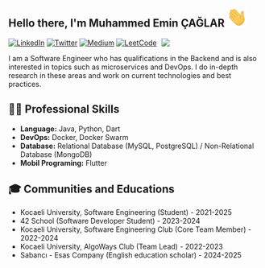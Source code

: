 <h2>Hello there, I'm Muhammed Emin ÇAĞLAR <img src="https://raw.githubusercontent.com/ABSphreak/ABSphreak/master/gifs/Hi.gif" height="40px", width="40px"></h2>

<img align="right" src="https://media2.giphy.com/media/v1.Y2lkPTc5MGI3NjExMGQ5NDkzb3E0eWdmZzcwaW5iM3E4Y3M2aDc4cHZpbW5ieThubjhyYiZlcD12MV9pbnRlcm5hbF9naWZfYnlfaWQmY3Q9Zw/qgQUggAC3Pfv687qPC/giphy.webp" width='200'/> 

[ ![LinkedIn](https://img.shields.io/badge/LinkedIn-4682B4?style=for-the-badge&logo=linkedin&logoColor=white)](https://www.linkedin.com/in/caglaar/) 
[ ![Twitter](https://img.shields.io/badge/Twitter-1E90FF?style=for-the-badge&logo=twitter&logoColor=white)](https://x.com/Caglaar_) 
[![Medium](https://img.shields.io/badge/Medium-555555?style=for-the-badge&logo=medium&logoColor=white)](https://medium.com/@Caglaar)
[![LeetCode](https://img.shields.io/badge/LeetCode-black?style=for-the-badge&logo=leetcode&logoColor=%23FFA116)](https://leetcode.com/u/Caglaar/)

I am a Software Engineer who has qualifications in the Backend and is also interested in topics such as microservices and DevOps. I do in-depth research in these areas and work on current technologies and best practices.


## 👨‍💻 Professional Skills

-  **Language:**  Java, Python, Dart
-  **DevOps:**  Docker, Docker Swarm
-  **Database:** Relational Database (MySQL, PostgreSQL) / Non-Relational Database (MongoDB)
-  **Mobil Programing:**  Flutter


## 🎓 Communities and Educations

- Kocaeli University, Software Engineering (Student) - 2021-2025
- 42 School (Software Developer Student) - 2023-2024
- Kocaeli University, Software Engineering Club (Core Team Member) - 2022-2024
- Kocaeli University, AlgoWays Club (Team Lead) - 2022-2023
- Sabancı - Esas Company (English education scholar) - 2024-2025




